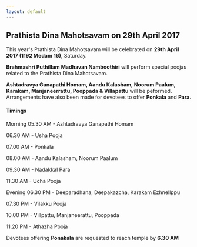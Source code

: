 ```yaml
---
layout: default
---
```

## Prathista Dina Mahotsavam on 29th April 2017

This year's Prathista Dina Mahotsavam will be celebrated on **29th April 2017 (1192 Medam 16)**, Saturday. 

**Brahmashri Puthillam Madhavan Namboothiri** will perform special poojas related to the Prathista Dina Mahotsavam. 

**Ashtadravya Ganapathi Homam, Aandu Kalasham, Noorum Paalum, Karakam, Manjaneerrattu, Pooppada & Villapattu** will be peformed. Arrangements have also been made for devotees to offer **Ponkala** and **Para**.

#### Timings
Morning 
05.30 AM - Ashtadravya Ganapathi Homam

06.30 AM - Usha Pooja

07.00 AM - Ponkala

08.00 AM - Aandu Kalasham, Noorum Paalum

09.30 AM - Nadakkal Para

11.30 AM - Ucha Pooja

Evening
06.30 PM - Deeparadhana, Deepakazcha, Karakam Ezhnellppu

07.30 PM - Vilakku Pooja

10.00 PM - Villpattu, Manjaneerattu, Pooppada

11.20 PM - Athazha Pooja

Devotees offering **Ponakala** are requested to reach temple by **6.30 AM**
